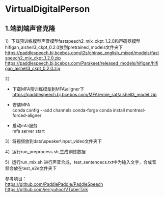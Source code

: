 # VirtualDigitalPerson
## 1.端到端声音克隆<br />
1）下载预训练模型声音模型fastspeech2_mix_ckpt_1.2.0和声码器模型hifigan_aishell3_ckpt_0.2.0放到pretrained_models文件夹下<br />
https://paddlespeech.bj.bcebos.com/t2s/chinse_english_mixed/models/fastspeech2_mix_ckpt_1.2.0.zip <br />
https://paddlespeech.bj.bcebos.com/Parakeet/released_models/hifigan/hifigan_aishell3_ckpt_0.2.0.zip <br />

2）
* 下载MFA预训练模型到MFA\aligner下<br />
https://paddlespeech.bj.bcebos.com/MFA/ernie_sat/aishell3_model.zip<br />

* 安装MFA<br />
conda config --add channels conda-forge
conda install montreal-forced-aligner

* 启动mfa服务<br />
mfa server start

3）将视频放到data\speaker\input_video文件夹下<br />

4）运行run_preprocess.sh,生成训练数据<br />

5）运行run_mix.sh 进行声音合成，test_sentencecs.txt中为输入文字，合成音频会放在test_e2e文件夹下<br />

参考项目：<br />
https://github.com/PaddlePaddle/PaddleSpeech<br />
https://github.com/jerryuhoo/VTuberTalk


